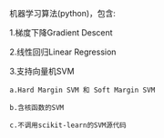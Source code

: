 机器学习算法(python)，包含:

1.梯度下降Gradient Descent

2.线性回归Linear Regression

3.支持向量机SVM

    a.Hard Margin SVM 和 Soft Margin SVM
  
    b.含核函数的SVM
  
    c.不调用scikit-learn的SVM源代码
